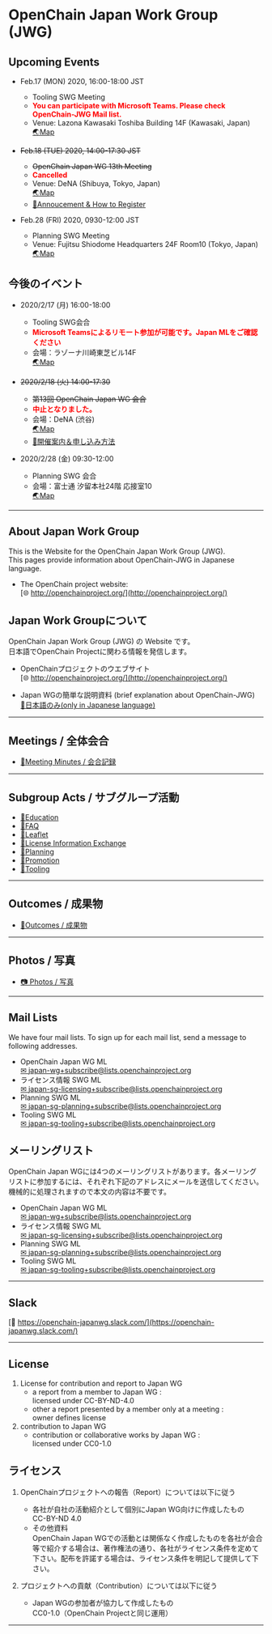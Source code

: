 # OpenChain Japan Work Group (JWG)

## Upcoming Events

- Feb.17 (MON) 2020, 16:00-18:00 JST
  - Tooling SWG Meeting
  - **<span style="color: red;">You can participate with Microsoft Teams. Please check OpenChain-JWG Mail list.</span>**  
  - Venue: Lazona Kawasaki Toshiba Building 14F (Kawasaki, Japan)  
    [&#x1f30f;Map](https://www.toshiba.co.jp/about/location/index_j.htm#KAWASAKI)

- ~~Feb.18 (TUE) 2020, 14:00-17:30 JST~~
  - ~~OpenChain Japan WG 13th Meeting~~
  - **<span style="color: red;">Cancelled</span>**  
  - Venue: DeNA (Shibuya, Tokyo, Japan)  
    [&#x1f30f;Map](https://dena.com/intl/contact#contact-map)
  - [&#x1f4dd;Annoucement & How to Register](https://wiki.linuxfoundation.org/_media/openchain/openchainjapanwg_13th_announce.pdf)  

- Feb.28 (FRI) 2020, 0930-12:00 JST
  - Planning SWG Meeting
  - Venue: Fujitsu Shiodome Headquarters 24F Room10 (Tokyo, Japan)  
    [&#x1f30f;Map](https://www.fujitsu.com/global/about/corporate/locations/worldlocation/japan/about-headquarters.html)

## 今後のイベント

- 2020/2/17 (月) 16:00-18:00
  - Tooling SWG会合
  - **<span style="color: red;">Microsoft Teamsによるリモート参加が可能です。Japan MLをご確認ください</span>**  
  - 会場：ラゾーナ川崎東芝ビル14F  
    [&#x1f30f;Map](https://www.toshiba.co.jp/about/location/index_j.htm#KAWASAKI)

- ~~2020/2/18 (火) 14:00-17:30~~
  - ~~第13回 OpenChain Japan WG 会合~~
  - **<span style="color: red;">中止となりました。</span>**  
  - 会場：DeNA (渋谷)  
    [&#x1f30f;Map](https://dena.com/intl/contact#contact-map)
  - [&#x1f4dd;開催案内＆申し込み方法](https://wiki.linuxfoundation.org/_media/openchain/openchainjapanwg_13th_announce.pdf)

- 2020/2/28 (金) 09:30-12:00
  - Planning SWG 会合
  - 会場：富士通 汐留本社24階 応接室10  
    [&#x1f30f;Map](https://www.fujitsu.com/global/about/corporate/locations/worldlocation/japan/about-headquarters.html)

---

## About Japan Work Group

This is the Website for the OpenChain Japan Work Group (JWG).  
This pages provide information about OpenChain-JWG in Japanese language.

- The OpenChain project website:  
[&#x1f310; http://openchainproject.org/](http://openchainproject.org/)

## Japan Work Groupについて

OpenChain Japan Work Group (JWG) の Website です。  
日本語でOpenChain Projectに関わる情報を発信します。

- OpenChainプロジェクトのウエブサイト  
[&#x1f310; http://openchainproject.org/](http://openchainproject.org/)

- Japan WGの簡単な説明資料 (brief explanation about OpenChain-JWG)  
[&#x1f4c3;日本語のみ(only in Japanese language)](https://github.com/OpenChain-Project/Onboarding-JWG/blob/master/About_Japan-wg/About_JapanWG.md)

---

## Meetings / 全体会合

- [&#x1f4c2;Meeting Minutes / 会合記録](meetings)

---

## Subgroup Acts / サブグループ活動

- [&#x1f4c2;Education](subgroups/education)
- [&#x1f4c2;FAQ](subgroups/faq)
- [&#x1f4c2;Leaflet](subgroups/leaflet)
- [&#x1f4c2;License Information Exchange](subgroups/licenseInfo)
- [&#x1f4c2;Planning](subgroups/planning)
- [&#x1f4c2;Promotion](subgroups/promotion)
- [&#x1f4c2;Tooling](subgroups/tooling)

---

## Outcomes / 成果物

- [&#x1f4c2;Outcomes / 成果物](outcomes)

---

## Photos / 写真

- [&#x1f4f7; Photos / 写真](photos)

---

## Mail Lists

We have four mail lists. To sign up for each mail list, send a message to following addresses.

- OpenChain Japan WG ML  
[&#x2709; japan-wg+subscribe@lists.openchainproject.org](mailto:japan-wg+subscribe@lists.openchainproject.org)
- ライセンス情報 SWG ML  
[&#x2709; japan-sg-licensing+subscribe@lists.openchainproject.org](mailto:japan-sg-licensing+subscribe@lists.openchainproject.org)
- Planning SWG ML  
[&#x2709; japan-sg-planning+subscribe@lists.openchainproject.org](mailto:japan-sg-planning+subscribe@lists.openchainproject.org)
- Tooling SWG ML  
[&#x2709; japan-sg-tooling+subscribe@lists.openchainproject.org](mailto:japan-sg-tooling+subscribe@lists.openchainproject.org)

## メーリングリスト

OpenChain Japan WGには4つのメーリングリストがあります。各メーリングリストに参加するには、それぞれ下記のアドレスにメールを送信してください。機械的に処理されますので本文の内容は不要です。

- OpenChain Japan WG ML  
[&#x2709; japan-wg+subscribe@lists.openchainproject.org](mailto:japan-wg+subscribe@lists.openchainproject.org)
- ライセンス情報 SWG ML  
[&#x2709; japan-sg-licensing+subscribe@lists.openchainproject.org](mailto:japan-sg-licensing+subscribe@lists.openchainproject.org)
- Planning SWG ML  
[&#x2709; japan-sg-planning+subscribe@lists.openchainproject.org](mailto:japan-sg-planning+subscribe@lists.openchainproject.org)
- Tooling SWG ML  
[&#x2709; japan-sg-tooling+subscribe@lists.openchainproject.org](mailto:japan-sg-tooling+subscribe@lists.openchainproject.org)

---

## Slack

[&#x1f4ac; https://openchain-japanwg.slack.com/](https://openchain-japanwg.slack.com/)

---

## License

1. License for contribution and report to Japan WG
   - a report from a member to Japan WG :  
   licensed under CC-BY-ND-4.0
   - other a report presented by a member only at a meeting :  
   owner defines license
2. contribution to Japan WG
   - contribution or collaborative works by Japan WG :  
   licensed under CC0-1.0

## ライセンス

1. OpenChainプロジェクトへの報告（Report）については以下に従う  
   - 各社が自社の活動紹介として個別にJapan WG向けに作成したもの  
   CC-BY-ND 4.0
   - その他資料  
   OpenChain Japan WGでの活動とは関係なく作成したものを各社が会合等で紹介する場合は、著作権法の通り、各社がライセンス条件を定めて下さい。配布を許諾する場合は、ライセンス条件を明記して提供して下さい。

1. プロジェクトへの貢献（Contribution）については以下に従う  
   - Japan WGの参加者が協力して作成したもの  
   CC0-1.0（OpenChain Projectと同じ運用）

---

